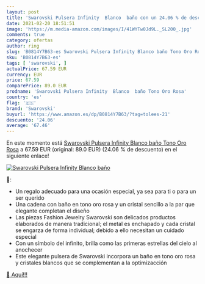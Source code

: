```yaml
---
layout: post
title: 'Swarovski Pulsera Infinity  Blanco  baño con un 24.06 % de descuento'
date: 2021-02-20 18:51:51
image: 'https://m.media-amazon.com/images/I/41WYTw0Jd9L._SL200_.jpg'
comments: true
category: ofertas
author: ring
slug: 'B0814Y7B63-es Swarovski Pulsera Infinity Blanco baño Tono Oro Rosa'
sku: 'B0814Y7B63-es'
tags: [ 'swarovski', ]
actualPrice: 67.59 EUR
currency: EUR
price: 67.59
comparePrice: 89.0 EUR
prodname: 'Swarovski Pulsera Infinity  Blanco  baño Tono Oro Rosa'
country: 'es'
flag: '🇪🇸'
brand: 'Swarovski'
buyurl: 'https://www.amazon.es/dp/B0814Y7B63/?tag=tolees-21'
descuento: '24.06'
average: '67.46'
---
```


En este momento está [Swarovski Pulsera Infinity  Blanco  baño Tono Oro Rosa](https://www.amazon.es/dp/B0814Y7B63/?tag=tolees-21) a 67.59 EUR (original: 89.0 EUR) (24.06 %  de descuento) en el siguiente enlace!

[![Swarovski Pulsera Infinity  Blanco  baño](https://m.media-amazon.com/images/I/41WYTw0Jd9L._SL200_.jpg)](https://www.amazon.es/dp/B0814Y7B63/?tag=tolees-21)

🔎:

- Un regalo adecuado para una ocasión especial, ya sea para ti o para un ser querido
- Una cadena con baño en tono oro rosa y un cristal sencillo a la par que elegante completan el diseño
- Las piezas Fashion Jewelry Swarovski son delicados productos elaborados de manera tradicional; el metal es enchapado y cada cristal se engarza de forma individual; debido a ello necesitan un cuidado especial
- Con un símbolo del infinito, brilla como las primeras estrellas del cielo al anochecer
- Este elegante pulsera de Swarovski incorpora un baño en tono oro rosa y cristales blancos que se complementan a la optimizacción

[🛒 Aquí!!!](https://www.amazon.es/dp/B0814Y7B63/?tag=tolees-21)

